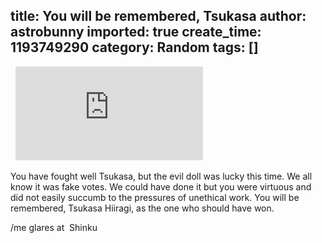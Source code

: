 title: You will be remembered, Tsukasa
author: astrobunny
imported: true
create_time: 1193749290
category: Random
tags: []
---
&nbsp; ![Tsukasa ga maketa...](http://gallery.astrobunny.net/main.php?g2_view=core.DownloadItem&g2_itemId=1095&g2_serialNumber=2 "Tsukasa ga maketa...")  
  
You have fought well Tsukasa, but the evil doll was lucky this time. We all know it was fake votes. We could have done it but you were virtuous and did not easily succumb to the pressures of unethical work. You will be remembered, Tsukasa Hiiragi, as the one who should have won.  
  
/me glares at &nbsp;Shinku

